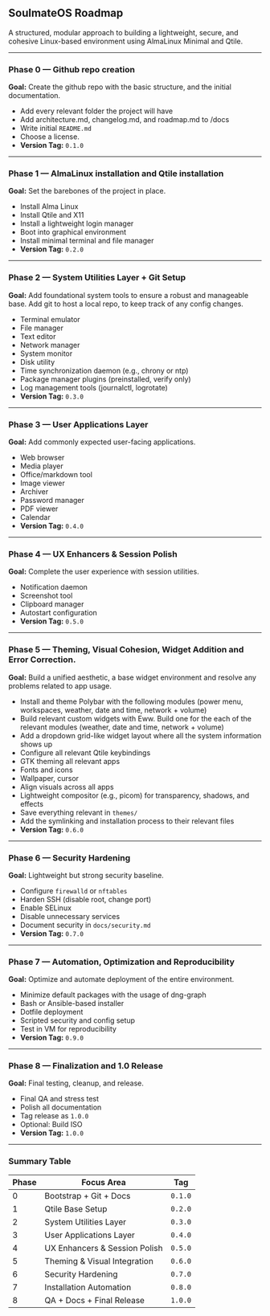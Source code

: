 ## SoulmateOS Roadmap

A structured, modular approach to building a lightweight, secure, and cohesive Linux-based environment using AlmaLinux Minimal and Qtile.

---

### Phase 0 — Github repo creation

**Goal:** Create the github repo with the basic structure, and the initial documentation.

* Add every relevant folder the project will have
* Add architecture.md, changelog.md, and roadmap.md to /docs
* Write initial `README.md`
* Choose a license.
* **Version Tag:** `0.1.0`

---

### Phase 1 — AlmaLinux installation and Qtile installation

**Goal:** Set the barebones of the project in place.

* Install Alma Linux
* Install Qtile and X11
* Install a lightweight login manager
* Boot into graphical environment
* Install minimal terminal and file manager
* **Version Tag:** `0.2.0`

---

### Phase 2 — System Utilities Layer + Git Setup

**Goal:** Add foundational system tools to ensure a robust and manageable base. Add git to host a local repo, to keep track of any config changes. 

* Terminal emulator
* File manager
* Text editor
* Network manager
* System monitor
* Disk utility
* Time synchronization daemon (e.g., chrony or ntp)
* Package manager plugins (preinstalled, verify only)
* Log management tools (journalctl, logrotate)
* **Version Tag:** `0.3.0`

---

### Phase 3 — User Applications Layer

**Goal:** Add commonly expected user-facing applications.

* Web browser
* Media player
* Office/markdown tool
* Image viewer
* Archiver
* Password manager
* PDF viewer
* Calendar
* **Version Tag:** `0.4.0`

---

### Phase 4 — UX Enhancers & Session Polish

**Goal:** Complete the user experience with session utilities.

* Notification daemon
* Screenshot tool
* Clipboard manager
* Autostart configuration
* **Version Tag:** `0.5.0`

---

### Phase 5 — Theming, Visual Cohesion, Widget Addition and Error Correction.

**Goal:** Build a unified aesthetic, a base widget environment and resolve any problems related to app usage.

* Install and theme Polybar with the following modules (power menu, workspaces, weather, date and time, network + volume)
* Build relevant custom widgets with Eww. Build one for the each of the relevant modules (weather, date and time, network + volume)
* Add a dropdown grid-like widget layout where all the system information shows up
* Configure all relevant Qtile keybindings
* GTK theming all relevant apps
* Fonts and icons
* Wallpaper, cursor
* Align visuals across all apps
* Lightweight compositor (e.g., picom) for transparency, shadows, and effects
* Save everything relevant in `themes/`
* Add the symlinking and installation process to their relevant files
* **Version Tag:** `0.6.0`

---

### Phase 6 — Security Hardening

**Goal:** Lightweight but strong security baseline.

* Configure `firewalld` or `nftables`
* Harden SSH (disable root, change port)
* Enable SELinux
* Disable unnecessary services
* Document security in `docs/security.md`
* **Version Tag:** `0.7.0`

---

### Phase 7 — Automation, Optimization and Reproducibility

**Goal:** Optimize and automate deployment of the entire environment.

* Minimize default packages with the usage of dng-graph
* Bash or Ansible-based installer
* Dotfile deployment
* Scripted security and config setup
* Test in VM for reproducibility
* **Version Tag:** `0.9.0`

---

### Phase 8 — Finalization and 1.0 Release

**Goal:** Final testing, cleanup, and release.

* Final QA and stress test
* Polish all documentation
* Tag release as `1.0.0`
* Optional: Build ISO
* **Version Tag:** `1.0.0`

---

### Summary Table

| Phase | Focus Area                    | Tag     |
| ----- | ----------------------------- | ------- |
| 0     | Bootstrap + Git + Docs        | `0.1.0` |
| 1     | Qtile Base Setup              | `0.2.0` |
| 2     | System Utilities Layer        | `0.3.0` |
| 3     | User Applications Layer       | `0.4.0` |
| 4     | UX Enhancers & Session Polish | `0.5.0` |
| 5     | Theming & Visual Integration  | `0.6.0` |
| 6     | Security Hardening            | `0.7.0` |
| 7     | Installation Automation       | `0.8.0` |
| 8     | QA + Docs + Final Release     | `1.0.0` |
